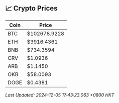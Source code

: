 ## 📈 Crypto Prices

| Coin | Price |
| ---- | ----- |
| BTC | $102678.9228 |
| ETH | $3916.4361 |
| BNB | $734.3594 |
| CRV | $1.0936 |
| ARB | $1.1450 |
| OKB | $58.0093 |
| DOGE | $0.4381 |

_Last Updated: 2024-12-05 17:43:23.063 +0800 HKT_